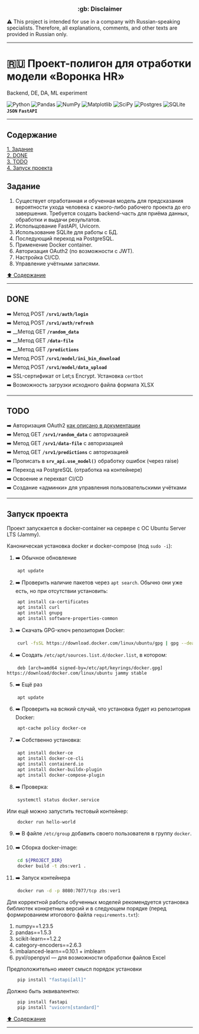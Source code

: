 <h3 align="center">:gb: Disclaimer</h3>

:warning: This project is intended for use in a company with Russian-speaking
specialists. Therefore, all explanations, comments, and other texts are provided
in Russian only.

----

# :ru: Проект-полигон для отработки модели &laquo;Воронка HR&raquo; #
Backend, DE, DA, ML experiment

![Python](https://img.shields.io/badge/python-3670A0?style=plastic&logo=python&logoColor=ffdd54)
![Pandas](https://img.shields.io/badge/pandas-%23150458.svg?style=plastic&logo=pandas&logoColor=white)
![NumPy](https://img.shields.io/badge/numpy-%23013243.svg?style=plastic&logo=numpy&logoColor=white)
![Matplotlib](https://img.shields.io/badge/Matplotlib-%23ffffff.svg?style=plastic&logo=Matplotlib&logoColor=black)
![SciPy](https://img.shields.io/badge/SciPy-%230C55A5.svg?style=plastic&logo=scipy&logoColor=%white)
![Postgres](https://img.shields.io/badge/postgres-%23316192.svg?style=plastic&logo=postgresql&logoColor=white)
![SQLite](https://img.shields.io/badge/sqlite-%2307405e.svg?style=plastic&logo=sqlite&logoColor=white)
**`JSON`**
**`FastAPI`**

----

## Содержание ##

[1. Задание](#задание)    
[2. DONE](#done)    
[3. TODO](#todo)    
[4. Запуск проекта](#запуск-проекта)    

## Задание ##

1. Существует отработанная и обученная модель для предсказания вероятности ухода
человека с какого-либо рабочего проекта до его завершения. Требуется создать
backend-часть для приёма данных, обработки и выдачи результатов.
2. Испольщование FastAPI, Uvicorn.
3. Использование SQLite для работы с БД.
4. Последующий переход на PostgreSQL.
5. Применение Docker container.
6. Авторизация OAuth2 (по возможности с JWT).
7. Настройка CI/CD.
8. Управление учётными записями.

[:arrow_up: Содержание](#содержание)

----

## DONE ##

:arrow_right: Метод POST **`/srv1/auth/login`**    
:arrow_right: Метод POST **`/srv1/auth/refresh`**    
:arrow_right: __Метод GET **`/random_data`**    
:arrow_right: __Метод GET **`/data-file`**    
:arrow_right: __Метод GET **`/predictions`**    
:arrow_right: Метод POST **`/srv1/model/ini_bin_download`**    
:arrow_right: Метод POST **`/srv1/model/data_upload`**    
:arrow_right: SSL-сертификат от Let;s Encrypt. Установка `certbot`    
:arrow_right: Возможность загрузки исходного файла формата XLSX    

----

## TODO ##

:arrow_right: Авторизация OAuth2 [как описано в документации](https://fastapi.tiangolo.com/ru/tutorial/security/first-steps/)    
:arrow_right: Метод GET **`/srv1/random_data`** с авторизацией    
:arrow_right: Метод GET **`/srv1/data-file`** с авторизацией    
:arrow_right: Метод GET **`/srv1/predictions`** с авторизацией    
:arrow_right: Прописать в **`srv_api.use_model()`** обработку ошибок (через raise)    
:arrow_right: Переход на PostgreSQL (отработка на контейнере)    
:arrow_right: Освоение и перехват CI/CD    
:arrow_right: Создание &laquo;админки&raquo; для управления пользовательскими учётками    

----

## Запуск проекта ##

Проект запускается в docker-container на сервере с ОС Ubuntu Server LTS (Jammy).

Каноническая установка docker и docker-compose (под `sudo -i`):

1. :arrow_right: Обычное обновление

```bash
    apt update
```

2. :arrow_right: Проверить наличие пакетов через `apt search`. Обычно они уже
есть, но при отсутствии установить:

```bash
    apt install ca-certificates
    apt install curl
    apt install gnupg
    apt install software-properties-common
```

3. :arrow_right: Скачать GPG-ключ репозитория Docker:

```bash
    curl -fsSL https://download.docker.com/linux/ubuntu/gpg | gpg --dearmor -o /etc/apt/keyrings/docker.gpg
```

4. :arrow_right: Создать `/etc/apt/sources.list.d/docker.list`, в котором:

```text
    deb [arch=amd64 signed-by=/etc/apt/keyrings/docker.gpg] https://download/docker.com/linux/ubuntu jammy stable
```

5. :arrow_right: Ещё раз

```bash
    apt update
```

6. :arrow_right: Проверить на всякий случай, что установка будет из репозитория Docker:

```bash
    apt-cache policy docker-ce
```

7. :arrow_right: Собственно установка:

```bash
    apt install docker-ce
    apt install docker-ce-cli
    apt install containerd.io
    apt install docker-buildx-plugin
    apt install docker-compose-plugin
```

8. :arrow_right: Проверка:

```bash
    systemctl status docker.service
```

Или ещё можно запустить тестовый контейнер:

```bash
    docker run hello-world
```

9. :arrow_right: В файле `/etc/group` добавить своего пользователя в группу `docker`.

10. :arrow_right: Сборка docker-image:

```bash
    cd ${PROJECT_DIR}
    docker build -t zbs:ver1 .
```

11. :arrow_right: Запуск контейнера

```bash
    docker run -d -p 8080:7077/tcp zbs:ver1
```

Для корректной работы обученных моделей рекомендуется установка библиотек
конкретных версий и в следующем порядке (перед формированием итогового файла
`requirements.txt`):

1. numpy==1.23.5
2. pandas==1.5.3
3. scikit-learn==1.2.2
4. category-encoders==2.6.3
5. imbalanced-learn==0.10.1 + imblearn
6. pyxl/openpyxl&nbsp;&mdash; для возможности обработки файлов Excel

Предположительно имеет смысл порядок установки

```bash
    pip install "fastapi[all]"
```

Должно быть эквивалентно:

```bash
    pip install fastapi
    pip install "uvicorn[standard]"
```

[:arrow_up: Содержание](#содержание)

----
